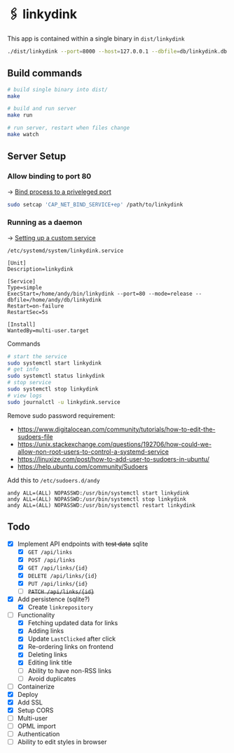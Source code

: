 # 🖇 linkydink

This app is contained within a single binary in `dist/linkydink`

```bash
./dist/linkydink --port=8000 --host=127.0.0.1 --dbfile=db/linkydink.db
```

## Build commands

```bash
# build single binary into dist/
make

# build and run server
make run

# run server, restart when files change
make watch
```

## Server Setup

### Allow binding to port 80

-> [Bind process to a priveleged port](https://www.baeldung.com/linux/bind-process-privileged-port)

```bash
sudo setcap 'CAP_NET_BIND_SERVICE+ep' /path/to/linkydink
```

### Running as a daemon

-> [Setting up a custom service](https://www.slingacademy.com/article/ubuntu-how-to-create-a-custom-systemd-service/)


`/etc/systemd/system/linkydink.service`
```
[Unit]
Description=linkydink

[Service]
Type=simple
ExecStart=/home/andy/bin/linkydink --port=80 --mode=release --dbfile=/home/andy/db/linkydink
Restart=on-failure
RestartSec=5s

[Install]
WantedBy=multi-user.target
```

Commands

```bash
# start the service
sudo systemctl start linkydink
# get info
sudo systemctl status linkydink
# stop service
sudo systemctl stop linkydink
# view logs
sudo journalctl -u linkydink.service
```

Remove sudo password requirement:

 - https://www.digitalocean.com/community/tutorials/how-to-edit-the-sudoers-file
 - https://unix.stackexchange.com/questions/192706/how-could-we-allow-non-root-users-to-control-a-systemd-service
 - https://linuxize.com/post/how-to-add-user-to-sudoers-in-ubuntu/
 - https://help.ubuntu.com/community/Sudoers

Add this to `/etc/sudoers.d/andy`

```
andy ALL=(ALL) NOPASSWD:/usr/bin/systemctl start linkydink
andy ALL=(ALL) NOPASSWD:/usr/bin/systemctl stop linkydink
andy ALL=(ALL) NOPASSWD:/usr/bin/systemctl restart linkydink
```


## Todo

 - [x] Implement API endpoints with ~~test data~~ sqlite
   -  [x] `GET /api/links`
   -  [x] `POST /api/links`
   -  [x] `GET /api/links/{id}`
   -  [x] `DELETE /api/links/{id}`
   -  [x] `PUT /api/links/{id}` 
   -  [ ] ~~`PATCH /api/links/{id}`~~
 - [x] Add persistence (sqlite?)
   - [x] Create `linkrepository`
 - [ ] Functionality
   - [x] Fetching updated data for links
   - [x] Adding links
   - [x] Update `LastClicked` after click
   - [x] Re-ordering links on frontend
   - [x] Deleting links
   - [x] Editing link title
   - [ ] Ability to have non-RSS links
   - [ ] Avoid duplicates
 - [ ] Containerize
 - [x] Deploy
 - [x] Add SSL
 - [x] Setup CORS
 - [ ] Multi-user
 - [ ] OPML import
 - [ ] Authentication
 - [ ] Ability to edit styles in browser
